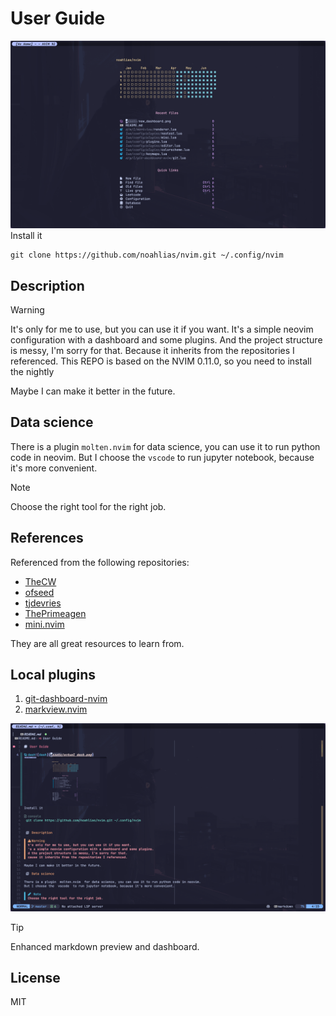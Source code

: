 # User Guide

![dash](assets/actual_dash.png) Install it

```console
git clone https://github.com/noahlias/nvim.git ~/.config/nvim
```

## Description

> [!WARNING]
>
> It's only for me to use, but you can use it if you want. It's a simple neovim
> configuration with a dashboard and some plugins. And the project structure is
> messy, I'm sorry for that. Because it inherits from the repositories I
> referenced. This REPO is based on the NVIM 0.11.0, so you need to install the
> nightly

Maybe I can make it better in the future.

## Data science

There is a plugin `molten.nvim` for data science, you can use it to run python
code in neovim. But I choose the `vscode` to run jupyter notebook, because it's
more convenient.

> [!NOTE]
>
> Choose the right tool for the right job.

## References

Referenced from the following repositories:

- [TheCW](https://github.com/theniceboy/nvim)
- [ofseed](https://github.com/ofseed/nvim/)
- [tjdevries](https://github.com/tjdevries/config_manager)
- [ThePrimeagen](https://github.com/ThePrimeagen/init.lua)
- [mini.nvim](https://github.com/echasnovski/mini.nvim)

They are all great resources to learn from.

## Local plugins

1. [git-dashboard-nvim](https://github.com/juansalvatore/git-dashboard-nvim)
2. [markview.nvim](https://github.com/OXY2DEV/markview.nvim)

![markview](assets/markview.png)

> [!TIP]
>
> Enhanced markdown preview and dashboard.

## License

MIT

